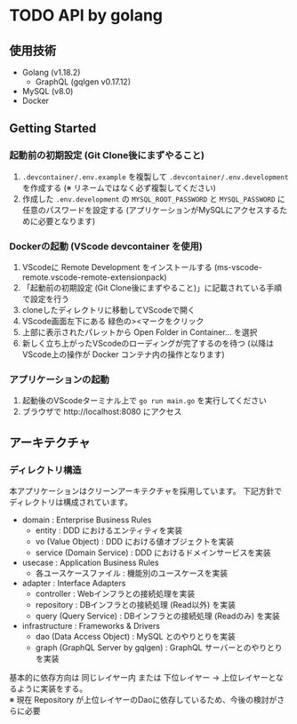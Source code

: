 # TODO API by golang

## 使用技術
- Golang (v1.18.2)
  - GraphQL (gqlgen v0.17.12)
- MySQL (v8.0)
- Docker

## Getting Started

### 起動前の初期設定 (Git Clone後にまずやること)

1. `.devcontainer/.env.example` を複製して `.devcontainer/.env.development` を作成する (※ リネームではなく必ず複製してください)
2. 作成した `.env.development` の `MYSQL_ROOT_PASSWORD` と `MYSQL_PASSWORD` に任意のパスワードを設定する (アプリケーションがMySQLにアクセスするために必要となります)

### Dockerの起動 (VScode devcontainer を使用)

1. VScodeに Remote Development をインストールする (ms-vscode-remote.vscode-remote-extensionpack)
2. 「起動前の初期設定 (Git Clone後にまずやること)」に記載されている手順で設定を行う
3. cloneしたディレクトリに移動してVScodeで開く
4. VScode画面左下にある 緑色の><マークをクリック
5. 上部に表示されたパレットから Open Folder in Container... を選択
6. 新しく立ち上がったVScodeのローディングが完了するのを待つ (以降はVScode上の操作が Docker コンテナ内の操作となります)

### アプリケーションの起動
1. 起動後のVScodeターミナル上で `go run main.go` を実行してください
2. ブラウザで http://localhost:8080 にアクセス

## アーキテクチャ

### ディレクトリ構造
本アプリケーションはクリーンアーキテクチャを採用しています。
下記方針でディレクトリは構成されています。

- domain : Enterprise Business Rules
  - entity : DDD におけるエンティティを実装
  - vo (Value Object) : DDD における値オブジェクトを実装
  - service (Domain Service) : DDD におけるドメインサービスを実装
- usecase : Application Business Rules
  - 各ユースケースファイル : 機能別のユースケースを実装
- adapter : Interface Adapters
  - controller : Webインフラとの接続処理を実装
  - repository : DBインフラとの接続処理 (Read以外) を実装
  - query (Query Service) : DBインフラとの接続処理 (Readのみ) を実装
- infrastructure : Frameworks & Drivers
  - dao (Data Access Object) : MySQL とのやりとりを実装
  - graph (GraphQL Server by gqlgen) : GraphQL サーバーとのやりとりを実装

基本的に依存方向は 同じレイヤー内 または 下位レイヤー -> 上位レイヤーとなるように実装をする。<br>
※ 現在 Repository が上位レイヤーのDaoに依存しているため、今後の検討がさらに必要
